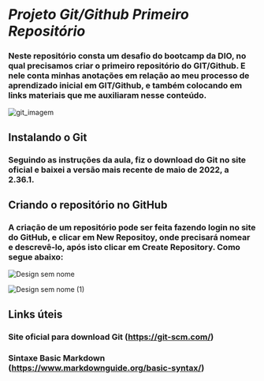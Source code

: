 # _Projeto Git/Github Primeiro Repositório_

### Neste repositório consta um desafio do bootcamp da DIO, no qual precisamos criar o primeiro repositório do GIT/Github. E nele conta minhas anotações em relação ao meu processo de aprendizado inicial em GIT/Github, e também colocando em links materiais que me auxiliaram nesse conteúdo.

![git_imagem](https://user-images.githubusercontent.com/105572464/174503047-b4393549-dc55-45c4-9099-922f5029e3be.png)


## Instalando o Git

### Seguindo as instruções da aula, fiz o download do Git no site oficial e baixei a versão mais recente de maio de 2022, a 2.36.1. 

## Criando o repositório no GitHub
### A criação de um repositório pode ser feita fazendo login no site do GitHub, e clicar em New Repositoy, onde precisará nomear e descrevê-lo, após isto clicar em Create Repository. Como segue abaixo: 

![Design sem nome](https://user-images.githubusercontent.com/105572464/174503188-9a47b259-e95e-443f-8f53-32d8d54ebc85.jpg)

![Design sem nome (1)](https://user-images.githubusercontent.com/105572464/174503191-0fdc6a8f-890c-49c3-a505-4f200e727b57.jpg)







## Links úteis

### Site oficial para download Git (https://git-scm.com/)
### Sintaxe Basic Markdown (https://www.markdownguide.org/basic-syntax/)
